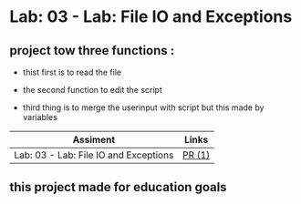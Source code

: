 # Lab: 03 - Lab: File IO and Exceptions
## project tow three functions :


* thist first is to read the file

* the second function to  edit the script 

* third thing is to merge the userinput with script but this made by variables 



| Assiment | Links                                                     |
| -------- | ---------------------------------------------------------|
| Lab: 03 - Lab: File IO and Exceptions  | [PR (1)](https://github.com/YazanAhmad18/madlib-cli/pull/1) |

## this project made for education goals 